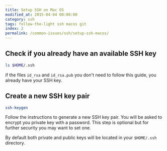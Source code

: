 ```yaml
---
title: Setup SSH on Mac OS
modified_at: 2015-04-04 00:00:00
category: ssh
tags: follow-the-light ssh macos git
index: 2
permalink: /common-issues/ssh/setup-ssh-macos/
---
```


## Check if you already have an available SSH key

```bash
ls $HOME/.ssh
```

if the files `id_rsa` and `id_rsa.pub` you don't need to follow this guide,
you already have your SSH key.

## Create a new SSH key pair

```bash
ssh-keygen
```

Follow the instructions to generate a new SSH key pair. You will be asked to encrypt
you private key with a password. This step is optional but for further security you may
want to set one.

By default both private and public keys will be located in your `$HOME/.ssh` directory.
